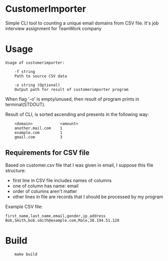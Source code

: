 # CustomerImporter

Simple CLI tool to counting a unique email domains from CSV file. It's job interview assignment for TeamWork company

# Usage

```
Usage of customerimporter:

    -f string
    Path to source CSV data
    
    -o string (Optional)
    Output path for result of customerimporter program
```

When flag '-o' is empty/unused, then result of program prints in terminal(STDOUT).

Result of CLI, is sorted ascending and presents in the following way:

```
    <domain>            <amount>
    another.mail.com    1
    example.com         1
    gmail.com           3
```

## Requirements for CSV file
Based on customer.csv file that I was given in email, I suppose this file structure:
- first line in CSV file includes names of columns
- one of column has name: email
- order of columns aren't matter
- other lines in file are records that I should be processed by my program

Example CSV file:
```
first_name,last_name,email,gender,ip_address
Bob,Smith,bob.smith@example.com,Male,38.194.51.128
```

# Build

```shell
    make build
```
